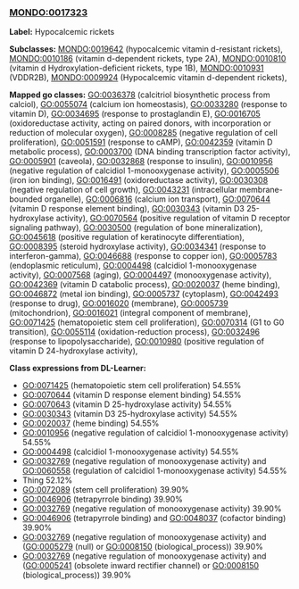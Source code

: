 
### [MONDO:0017323](http://purl.obolibrary.org/obo/MONDO_0017323)
**Label:** Hypocalcemic rickets

**Subclasses:** [MONDO:0019642](http://purl.obolibrary.org/obo/MONDO_0019642) (hypocalcemic vitamin d-resistant rickets), [MONDO:0010186](http://purl.obolibrary.org/obo/MONDO_0010186) (vitamin d-dependent rickets, type 2A), [MONDO:0010810](http://purl.obolibrary.org/obo/MONDO_0010810) (vitamin d Hydroxylation-deficient rickets, type 1B), [MONDO:0010931](http://purl.obolibrary.org/obo/MONDO_0010931) (VDDR2B), [MONDO:0009924](http://purl.obolibrary.org/obo/MONDO_0009924) (Hypocalcemic vitamin d-dependent rickets), 

**Mapped go classes:** [GO:0036378](http://purl.obolibrary.org/obo/GO_0036378) (calcitriol biosynthetic process from calciol), [GO:0055074](http://purl.obolibrary.org/obo/GO_0055074) (calcium ion homeostasis), [GO:0033280](http://purl.obolibrary.org/obo/GO_0033280) (response to vitamin D), [GO:0034695](http://purl.obolibrary.org/obo/GO_0034695) (response to prostaglandin E), [GO:0016705](http://purl.obolibrary.org/obo/GO_0016705) (oxidoreductase activity, acting on paired donors, with incorporation or reduction of molecular oxygen), [GO:0008285](http://purl.obolibrary.org/obo/GO_0008285) (negative regulation of cell proliferation), [GO:0051591](http://purl.obolibrary.org/obo/GO_0051591) (response to cAMP), [GO:0042359](http://purl.obolibrary.org/obo/GO_0042359) (vitamin D metabolic process), [GO:0003700](http://purl.obolibrary.org/obo/GO_0003700) (DNA binding transcription factor activity), [GO:0005901](http://purl.obolibrary.org/obo/GO_0005901) (caveola), [GO:0032868](http://purl.obolibrary.org/obo/GO_0032868) (response to insulin), [GO:0010956](http://purl.obolibrary.org/obo/GO_0010956) (negative regulation of calcidiol 1-monooxygenase activity), [GO:0005506](http://purl.obolibrary.org/obo/GO_0005506) (iron ion binding), [GO:0016491](http://purl.obolibrary.org/obo/GO_0016491) (oxidoreductase activity), [GO:0030308](http://purl.obolibrary.org/obo/GO_0030308) (negative regulation of cell growth), [GO:0043231](http://purl.obolibrary.org/obo/GO_0043231) (intracellular membrane-bounded organelle), [GO:0006816](http://purl.obolibrary.org/obo/GO_0006816) (calcium ion transport), [GO:0070644](http://purl.obolibrary.org/obo/GO_0070644) (vitamin D response element binding), [GO:0030343](http://purl.obolibrary.org/obo/GO_0030343) (vitamin D3 25-hydroxylase activity), [GO:0070564](http://purl.obolibrary.org/obo/GO_0070564) (positive regulation of vitamin D receptor signaling pathway), [GO:0030500](http://purl.obolibrary.org/obo/GO_0030500) (regulation of bone mineralization), [GO:0045618](http://purl.obolibrary.org/obo/GO_0045618) (positive regulation of keratinocyte differentiation), [GO:0008395](http://purl.obolibrary.org/obo/GO_0008395) (steroid hydroxylase activity), [GO:0034341](http://purl.obolibrary.org/obo/GO_0034341) (response to interferon-gamma), [GO:0046688](http://purl.obolibrary.org/obo/GO_0046688) (response to copper ion), [GO:0005783](http://purl.obolibrary.org/obo/GO_0005783) (endoplasmic reticulum), [GO:0004498](http://purl.obolibrary.org/obo/GO_0004498) (calcidiol 1-monooxygenase activity), [GO:0007568](http://purl.obolibrary.org/obo/GO_0007568) (aging), [GO:0004497](http://purl.obolibrary.org/obo/GO_0004497) (monooxygenase activity), [GO:0042369](http://purl.obolibrary.org/obo/GO_0042369) (vitamin D catabolic process), [GO:0020037](http://purl.obolibrary.org/obo/GO_0020037) (heme binding), [GO:0046872](http://purl.obolibrary.org/obo/GO_0046872) (metal ion binding), [GO:0005737](http://purl.obolibrary.org/obo/GO_0005737) (cytoplasm), [GO:0042493](http://purl.obolibrary.org/obo/GO_0042493) (response to drug), [GO:0016020](http://purl.obolibrary.org/obo/GO_0016020) (membrane), [GO:0005739](http://purl.obolibrary.org/obo/GO_0005739) (mitochondrion), [GO:0016021](http://purl.obolibrary.org/obo/GO_0016021) (integral component of membrane), [GO:0071425](http://purl.obolibrary.org/obo/GO_0071425) (hematopoietic stem cell proliferation), [GO:0070314](http://purl.obolibrary.org/obo/GO_0070314) (G1 to G0 transition), [GO:0055114](http://purl.obolibrary.org/obo/GO_0055114) (oxidation-reduction process), [GO:0032496](http://purl.obolibrary.org/obo/GO_0032496) (response to lipopolysaccharide), [GO:0010980](http://purl.obolibrary.org/obo/GO_0010980) (positive regulation of vitamin D 24-hydroxylase activity), 

**Class expressions from DL-Learner:**

- [GO:0071425](http://purl.obolibrary.org/obo/GO_0071425) (hematopoietic stem cell proliferation) 54.55%
- [GO:0070644](http://purl.obolibrary.org/obo/GO_0070644) (vitamin D response element binding) 54.55%
- [GO:0070643](http://purl.obolibrary.org/obo/GO_0070643) (vitamin D 25-hydroxylase activity) 54.55%
- [GO:0030343](http://purl.obolibrary.org/obo/GO_0030343) (vitamin D3 25-hydroxylase activity) 54.55%
- [GO:0020037](http://purl.obolibrary.org/obo/GO_0020037) (heme binding) 54.55%
- [GO:0010956](http://purl.obolibrary.org/obo/GO_0010956) (negative regulation of calcidiol 1-monooxygenase activity) 54.55%
- [GO:0004498](http://purl.obolibrary.org/obo/GO_0004498) (calcidiol 1-monooxygenase activity) 54.55%
- [GO:0032769](http://purl.obolibrary.org/obo/GO_0032769) (negative regulation of monooxygenase activity) and [GO:0060558](http://purl.obolibrary.org/obo/GO_0060558) (regulation of calcidiol 1-monooxygenase activity) 54.55%
- Thing 52.12%
- [GO:0072089](http://purl.obolibrary.org/obo/GO_0072089) (stem cell proliferation) 39.90%
- [GO:0046906](http://purl.obolibrary.org/obo/GO_0046906) (tetrapyrrole binding) 39.90%
- [GO:0032769](http://purl.obolibrary.org/obo/GO_0032769) (negative regulation of monooxygenase activity) 39.90%
- [GO:0046906](http://purl.obolibrary.org/obo/GO_0046906) (tetrapyrrole binding) and [GO:0048037](http://purl.obolibrary.org/obo/GO_0048037) (cofactor binding) 39.90%
- [GO:0032769](http://purl.obolibrary.org/obo/GO_0032769) (negative regulation of monooxygenase activity) and ([GO:0005279](http://purl.obolibrary.org/obo/GO_0005279) (null) or [GO:0008150](http://purl.obolibrary.org/obo/GO_0008150) (biological_process)) 39.90%
- [GO:0032769](http://purl.obolibrary.org/obo/GO_0032769) (negative regulation of monooxygenase activity) and ([GO:0005241](http://purl.obolibrary.org/obo/GO_0005241) (obsolete inward rectifier channel) or [GO:0008150](http://purl.obolibrary.org/obo/GO_0008150) (biological_process)) 39.90%


